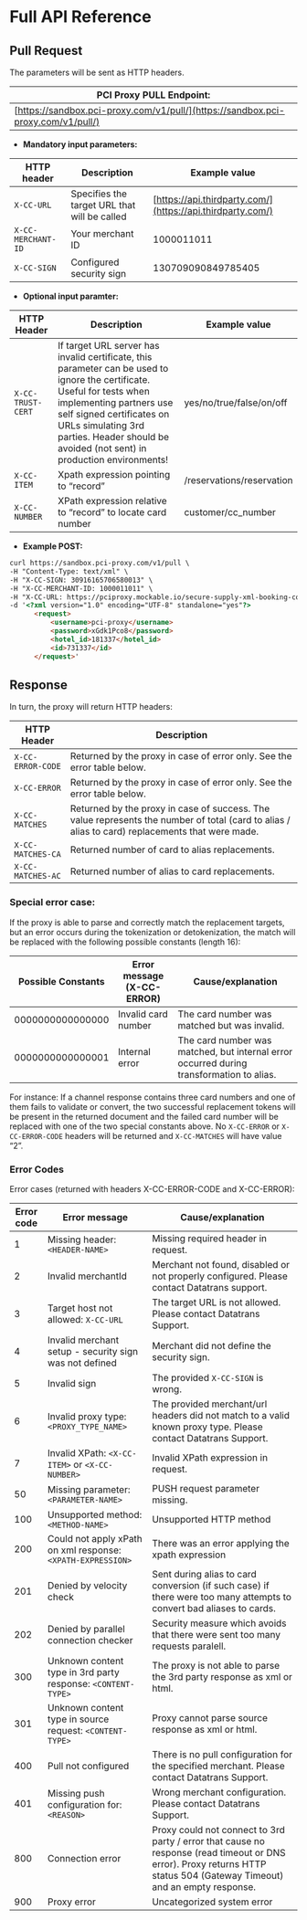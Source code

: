 # Full API Reference

## Pull Request

The parameters will be sent as HTTP headers.

| **PCI Proxy PULL Endpoint:** |
| --- |
| [https://sandbox.pci-proxy.com/v1/pull/](https://sandbox.pci-proxy.com/v1/pull/) |

* **Mandatory input parameters:**

| HTTP header | Description | Example value |
| --- | --- | --- |
| `X-CC-URL` | Specifies the target URL that will be called | [https://api.thirdparty.com/](https://api.thirdparty.com/) |
| `X-CC-MERCHANT-ID` | Your merchant ID | 1000011011 |
| `X-CC-SIGN` | Configured security sign | 130709090849785405 |

* **Optional input paramter:**

| HTTP Header | Description | Example value |
| --- | --- | --- |
| `X-CC-TRUST-CERT` | If target URL server has invalid certificate, this parameter can be used to ignore the certificate. Useful for tests when implementing partners use self signed certificates on URLs simulating 3rd parties. Header should be avoided \(not sent\) in production environments! | yes/no/true/false/on/off |
| `X-CC-ITEM` | Xpath expression pointing to “record” | /reservations/reservation |
| `X-CC-NUMBER` | XPath expression relative to “record” to locate card number | customer/cc\_number |

* **Example POST:**

```html
curl https://sandbox.pci-proxy.com/v1/pull \
-H "Content-Type: text/xml" \
-H "X-CC-SIGN: 30916165706580013" \
-H "X-CC-MERCHANT-ID: 1000011011" \
-H "X-CC-URL: https://pciproxy.mockable.io/secure-supply-xml-booking-com" \
-d '<?xml version="1.0" encoding="UTF-8" standalone="yes"?>
      <request>
          <username>pci-proxy</username>
          <password>xGdk1Pco8</password>
          <hotel_id>181337</hotel_id>
          <id>731337</id>
      </request>'
```

## Response

In turn, the proxy will return HTTP headers:

| HTTP Header | Description |
| --- | --- |
| `X-CC-ERROR-CODE` | Returned by the proxy in case of error only. See the error table below. |
| `X-CC-ERROR` | Returned by the proxy in case of error only. See the error table below. |
| `X-CC-MATCHES` | Returned by the proxy in case of success. The value represents the number of total \(card to alias / alias to card\) replacements that were made. |
| `X-CC-MATCHES-CA` | Returned number of card to alias replacements. |
| `X-CC-MATCHES-AC` | Returned number of alias to card replacements. |

### Special error case:

If the proxy is able to parse and correctly match the replacement targets, but an error occurs during the tokenization or detokenization, the match will be replaced with the following possible constants \(length  16\):

| Possible Constants | Error message \(X-CC-ERROR\) | Cause/explanation |
| --- | --- | --- |
| 0000000000000000 | Invalid card number | The card number was matched but was invalid. |
| 0000000000000001 | Internal error | The card number was matched, but internal error occurred during transformation to alias. |

For instance: If a channel response contains three card numbers and one of them fails to validate or convert, the two successful replacement tokens will be present in the returned document and the failed card number will be replaced with one of the two special constants above. No `X-CC-ERROR` or `X-CC-ERROR-CODE` headers will be returned and `X-CC-MATCHES` will have value “2”.

### Error Codes

Error cases \(returned with headers X-CC-ERROR-CODE and X-CC-ERROR\):

| Error code | Error message | Cause/explanation |
| --- | --- | --- |
| 1 | Missing header: `<HEADER-NAME>` | Missing required header in request. |
| 2 | Invalid merchantId | Merchant not found, disabled or not properly configured. Please contact Datatrans support. |
| 3 | Target host not allowed: `X-CC-URL` | The target URL is not allowed. Please contact Datatrans Support. |
| 4 | Invalid merchant setup - security sign was not defined | Merchant did not define the security sign. |
| 5 | Invalid sign | The provided `X-CC-SIGN` is wrong. |
| 6 | Invalid proxy type: `<PROXY_TYPE_NAME>` | The provided merchant/url headers did not match to a valid known proxy type. Please contact Datatrans Support. |
| 7 | Invalid XPath: `<X-CC-ITEM>` or `<X-CC-NUMBER>` | Invalid XPath expression in request. |
| 50 | Missing parameter: `<PARAMETER-NAME>` | PUSH request parameter missing. |
| 100 | Unsupported method: `<METHOD-NAME>` | Unsupported HTTP method |
| 200 | Could not apply xPath on xml response: `<XPATH-EXPRESSION>` | There was an error applying the xpath expression |
| 201 | Denied by velocity check | Sent during alias to card conversion \(if such case\) if there were too many attempts to convert bad aliases to cards. |
| 202 | Denied by parallel connection checker | Security measure which avoids that there were sent too many requests paralell. |
| 300 | Unknown content type in 3rd party response: `<CONTENT-TYPE>` | The proxy is not able to parse the 3rd party response as xml or html. |
| 301 | Unknown content type in source request: `<CONTENT-TYPE>` | Proxy cannot parse source response as xml or html. |
| 400 | Pull not configured | There is no pull configuration for the specified merchant. Please contact Datatrans Support. |
| 401 | Missing push configuration for: `<REASON>` | Wrong merchant configuration. Please contact Datatrans Support. |
| 800 | Connection error | Proxy could not connect to 3rd party / error that cause no response \(read timeout or DNS error\). Proxy returns HTTP status 504 \(Gateway Timeout\) and an empty response. |
| 900 | Proxy error | Uncategorized system error |



